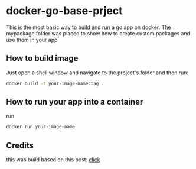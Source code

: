 # docker-go-base-prject

This is the most basic way to build and run a go app on docker. The mypackage folder was placed to show how to create custom packages and use them in your app

## How to build image

Just open a shell window and navigate to the project's folder and then run:

```bash
docker build -t your-image-name:tag .
```

## How to run your app into a container

run 

```bash
docker run your-image-name
```


## Credits

this was build based on this post: [click](https://medium.com/travis-on-docker/how-to-dockerize-your-go-golang-app-542af15c27a2)
